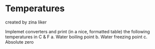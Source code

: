 # Temperatures

created by zina liker

Implemet converters and print (in a nice, formatted table) the following temperatures in C & F
a. Water boiling point
b. Water freezing point
c. Absolute zero
